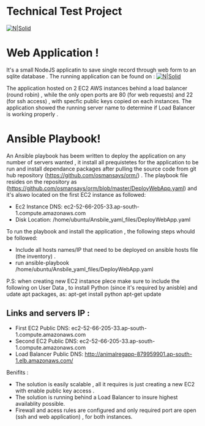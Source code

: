 # Technical Test Project 

[![N|Solid](https://res-4.cloudinary.com/crunchbase-production/image/upload/c_lpad,h_256,w_256,f_auto,q_auto:eco/apptopia/app/1b027a7f-520e-432b-a107-97271243d366)](https://www.linkedin.com/in/osman-elamin/)

# Web Application !

It's a small NodeJS applicatin to save single record through web form to an sqlite database .
The running application can be found on : 
[![N|Solid](http://animalregapp-879959901.ap-south-1.elb.amazonaws.com/)](http://animalregapp-879959901.ap-south-1.elb.amazonaws.com/)

The application hosted on 2 EC2 AWS instances behind a load balancer (round robin) , while the only open ports are 80 (for web requests) and 22 (for ssh access) , with specfic public keys copied on each instances.
The application showed the running server name to determine if Load Balancer is working properly .
# Ansible Playbook!

An Ansible playbook has beem written to deploy the application on any number of servers wanted , it install all prequistetes for the application to be run and install dependance packages after pulling the source code from git hub repository (https://github.com/osmansays/orm/) .
The playbook file resides on the repository as (https://github.com/osmansays/orm/blob/master/DeployWebApp.yaml)
and it's alswo located on the first EC2 instance as followed:

- Ec2 Instance DNS: ec2-52-66-205-33.ap-south-1.compute.amazonaws.com
- Disk Location: /home/ubuntu/Ansbile_yaml_files/DeployWebApp.yaml

To run the playbook and install the application , the following steps whould be followed:
- Include all hosts names/IP that need to be deployed on ansible hosts file (the inventory) .
- run ansible-playbook /home/ubuntu/Ansbile_yaml_files/DeployWebApp.yaml 

P.S: when creating new EC2 instance plece make sure to include the following on User Data , to install Python (since it's required by anisble) and udate apt packages, as:
apt-get install python
apt-get update

## Links and servers IP :
- First EC2 Public DNS: ec2-52-66-205-33.ap-south-1.compute.amazonaws.com
- Second EC2 Public DNS: ec2-52-66-205-33.ap-south-1.compute.amazonaws.com
- Load Balancer Public DNS: http://animalregapp-879959901.ap-south-1.elb.amazonaws.com/

Benifits :
- The solution is easily scalable , all it requires is just creating a new EC2 with enable public key access .
- The solution is running behind a Load Balancer to insure highest availablity possible.
- Firewall and acess rules are configured and only required port are open (ssh and web application) , for both instances.
